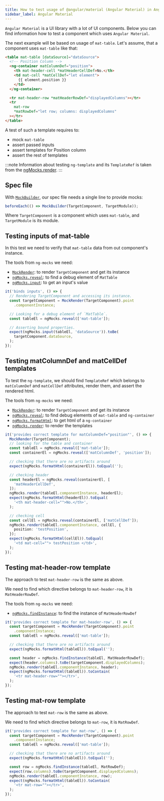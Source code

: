 ```yaml
---
title: How to test usage of @angular/material (Angular Material) in Angular applications
sidebar_label: Angular Material
---
```


`Angular Material` is a UI library with a lot of UI components.
Below you can find information how to test a component which uses `Angular Material`.

The next example will be based on usage of `mat-table`.
Let's assume, that a component uses `mat-table` like that:

```html
<table mat-table [dataSource]="dataSource">
  <!-- Position Column -->
  <ng-container matColumnDef="position">
    <th mat-header-cell *matHeaderCellDef>No.</th>
    <td mat-cell *matCellDef="let element">
      {{ element.position }}
    </td>
  </ng-container>

  <tr mat-header-row *matHeaderRowDef="displayedColumns"></tr>
  <tr
    mat-row
    *matRowDef="let row; columns: displayedColumns"
  ></tr>
</table>
```

A test of such a template requires to:

- mock `mat-table`
- assert passed inputs
- assert templates for Position column
- assert the rest of templates

:::note
Information about testing `ng-template` and its `TemplateRef` is taken from the [ngMocks.render](../../api/ngMocks/render.md).
:::

## Spec file

With [`MockBuilder`](../../api/MockBuilder.md), our spec file needs a single line to provide mocks:

```ts
beforeEach(() => MockBuilder(TargetComponent, TargetModule));
```

Where `TargetComponent` is a component which uses `mat-table`,
and `TargetModule` is its module.

## Testing inputs of mat-table

In this test we need to verify that `mat-table` data from out component's instance.

The tools from `ng-mocks` we need:

- [`MockRender`](../../api/MockRender.md): to render `TargetComponent` and get its instance
- [`ngMocks.reveal`](../../api/ngMocks/reveal.md): to find a debug element of `MatTable`
- [`ngMocks.input`](../../api/ngMocks/input.md): to get an input's value

```ts
it('binds inputs', () => {
  // Rendering TargetComponent and accessing its instance.
  const targetComponent = MockRender(TargetComponent).point
    .componentInstance;

  // Looking for a debug element of `MatTable`.
  const tableEl = ngMocks.reveal(['mat-table']);

  // Asserting bound properties.
  expect(ngMocks.input(tableEl, 'dataSource')).toBe(
    targetComponent.dataSource,
  );
});
```

## Testing matColumnDef and matCellDef templates

To test the `ng-template`,
we should find `TemplateRef` which belongs to `matColumnDef` and `matCellDef` attributes,
render them, and assert the rendered html.

The tools from `ng-mocks` we need:

- [`MockRender`](../../api/MockRender.md): to render `TargetComponent` and get its instance
- [`ngMocks.reveal`](../../api/ngMocks/reveal.md): to find debug elements of `mat-table` and `ng-container`
- [`ngMocks.formatHtml`](../../api/ngMocks/formatHtml.md): to get html of a `ng-container`
- [`ngMocks.render`](../../api/ngMocks/render.md): to render the templates

```ts
it('provides correct template for matColumnDef="position"', () => {
  MockRender(TargetComponent);
  // looking for the table and container
  const tableEl = ngMocks.reveal(['mat-table']);
  const containerEl = ngMocks.reveal(['matColumnDef', 'position']);

  // checking that there are no artifacts around
  expect(ngMocks.formatHtml(containerEl)).toEqual('');

  // checking header
  const headerEl = ngMocks.reveal(containerEl, [
    'matHeaderCellDef',
  ]);
  ngMocks.render(tableEl.componentInstance, headerEl);
  expect(ngMocks.formatHtml(headerEl)).toEqual(
    '<th mat-header-cell="">No.</th>',
  );

  // checking cell
  const cellEl = ngMocks.reveal(containerEl, ['matCellDef']);
  ngMocks.render(tableEl.componentInstance, cellEl, {
    position: 'testPosition',
  });
  expect(ngMocks.formatHtml(cellEl)).toEqual(
    '<td mat-cell=""> testPosition </td>',
  );
});
```

## Testing mat-header-row template

The approach to test `mat-header-row` is the same as above.

We need to find which directive belongs to `mat-header-row`,
it is `MatHeaderRowDef`.

The tools from `ng-mocks` we need:

- [`ngMocks.findInstance`](../../api/ngMocks/findInstance.md): to find the instance of `MatHeaderRowDef`

```ts
it('provides correct template for mat-header-row', () => {
  const targetComponent = MockRender(TargetComponent).point
    .componentInstance;
  const tableEl = ngMocks.reveal(['mat-table']);

  // checking that there are no artifacts around
  expect(ngMocks.formatHtml(tableEl)).toEqual('');

  const header = ngMocks.findInstance(tableEl, MatHeaderRowDef);
  expect(header.columns).toBe(targetComponent.displayedColumns);
  ngMocks.render(tableEl.componentInstance, header);
  expect(ngMocks.formatHtml(tableEl)).toContain(
    '<tr mat-header-row=""></tr>',
  );
});
```

## Testing mat-row template

The approach to test `mat-row` is the same as above.

We need to find which directive belongs to `mat-row`,
it is `MatRowDef`.

```ts
it('provides correct template for mat-row', () => {
  const targetComponent = MockRender(TargetComponent).point
    .componentInstance;
  const tableEl = ngMocks.reveal(['mat-table']);

  // checking that there are no artifacts around
  expect(ngMocks.formatHtml(tableEl)).toEqual('');

  const row = ngMocks.findInstance(tableEl, MatRowDef);
  expect(row.columns).toBe(targetComponent.displayedColumns);
  ngMocks.render(tableEl.componentInstance, row);
  expect(ngMocks.formatHtml(tableEl)).toContain(
    '<tr mat-row=""></tr>',
  );
});
```
